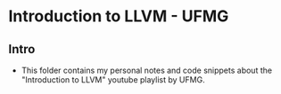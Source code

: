 # Introduction to LLVM - UFMG

## Intro
* This folder contains my personal notes and code snippets about the "Introduction to LLVM" youtube playlist by UFMG.

